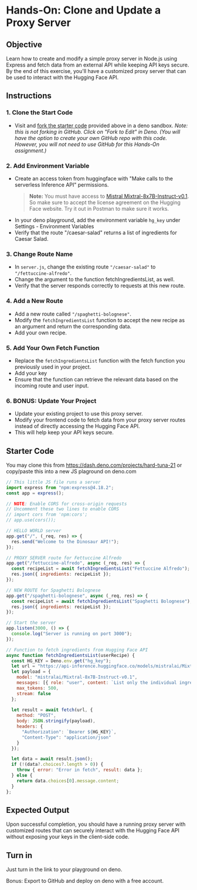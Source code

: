 # Hands-On: Clone and Update a Proxy Server

## Objective
Learn how to create and modify a simple proxy server in Node.js using Express and fetch data from an external API while keeping API keys secure. By the end of this exercise, you'll have a customized proxy server that can be used to interact with the Hugging Face API.

## Instructions

### 1. **Clone the Start Code**

- Visit and [fork the starter code](https://dash.deno.com/projects/hard-tuna-21) provided above in a deno sandbox. *Note: this is not forking in GitHub. Click on "Fork to Edit" in Deno. (You will have the option to create your own GitHub repo with this code. However, you will not need to use GitHub for this Hands-On assignment.)*

### 2. **Add Environment Variable**
- Create an access token from huggingface with "Make calls to the serverless Inference API" permissions.
  > **Note:** You must have access to [Mistral Mixtral-8x7B-Instruct-v0.1](https://huggingface.co/mistralai/Mixtral-8x7B-Instruct-v0.1). So make sure to accept the license agreement on the Hugging Face website.
  > Try it out in Postman to make sure it works.
- In your deno playground, add the environment variable `hg_key` under Settings - Environment Variables
- Verify that the route "/caesar-salad" returns a list of ingredients for Caesar Salad.

### 3. **Change Route Name**
- In `server.js`, change the existing route `"/caesar-salad"` to `"/fettuccine-alfredo"`.
- Change the argument to the function fetchIngredientsList, as well.
- Verify that the server responds correctly to requests at this new route.

### 4. **Add a New Route**
- Add a new route called `"/spaghetti-bolognese"`.
- Modify the `fetchIngredientsList` function to accept the new recipe as an argument and return the corresponding data.
- Add your own recipe.

### 5. **Add Your Own Fetch Function**
- Replace the `fetchIngredientsList` function with the fetch function you previously used in your project.
- Add your key
- Ensure that the function can retrieve the relevant data based on the incoming route and user input.

### 6. **BONUS: Update Your Project**
- Update your existing project to use this proxy server.
- Modify your frontend code to fetch data from your proxy server routes instead of directly accessing the Hugging Face API.
- This will help keep your API keys secure.

## Starter Code

You may clone this from https://dash.deno.com/projects/hard-tuna-21 or copy/paste this into a new JS plaground on deno.com

```javascript
// This little JS file runs a server
import express from "npm:express@4.18.2";
const app = express();

// NOTE: Enable CORS for cross-origin requests
// Uncomment these two lines to enable CORS
// import cors from 'npm:cors';
// app.use(cors());

// HELLO WORLD server
app.get("/", (_req, res) => {
  res.send("Welcome to the Dinosaur API!");
});

// PROXY SERVER route for Fettuccine Alfredo
app.get("/fettuccine-alfredo", async (_req, res) => {
  const recipeList = await fetchIngredientsList("Fettuccine Alfredo");
  res.json({ ingredients: recipeList });
});

// NEW ROUTE for Spaghetti Bolognese
app.get("/spaghetti-bolognese", async (_req, res) => {
  const recipeList = await fetchIngredientsList("Spaghetti Bolognese");
  res.json({ ingredients: recipeList });
});

// Start the server
app.listen(3000, () => {
  console.log("Server is running on port 3000");
});

// Function to fetch ingredients from Hugging Face API
async function fetchIngredientsList(userRecipe) {
  const HG_KEY = Deno.env.get("hg_key");
  let url = "https://api-inference.huggingface.co/models/mistralai/Mixtral-8x7B-Instruct-v0.1/v1/chat/completions";
  let payload = {
    model: "mistralai/Mixtral-8x7B-Instruct-v0.1",
    messages: [{ role: "user", content: `List only the individual ingredients in ${userRecipe} by order of importance to the recipe. Omit optional ingredients.` }],
    max_tokens: 500,
    stream: false
  };
  
  let result = await fetch(url, {
    method: "POST",
    body: JSON.stringify(payload),
    headers: {
      "Authorization": `Bearer ${HG_KEY}`,
      "Content-Type": "application/json"
    }
  });

  let data = await result.json();
  if (!(data?.choices?.length > 0)) {
    throw { error: "Error in fetch", result: data };
  } else {
    return data.choices[0].message.content;
  }
};
```

## Expected Output
Upon successful completion, you should have a running proxy server with customized routes that can securely interact with the Hugging Face API without exposing your keys in the client-side code.

## Turn in

Just turn in the link to your playground on deno.

Bonus: Export to GitHub and deploy on deno with a free account.